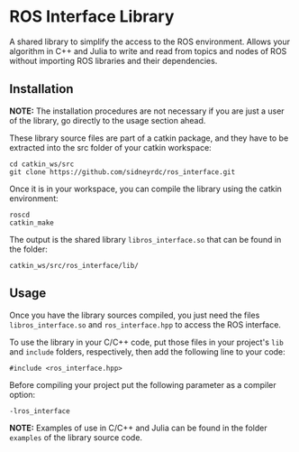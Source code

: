 # ROS Interface Library

A shared library to simplify the access to the ROS environment. Allows your algorithm in C++ 
and Julia to write and read from topics and nodes of ROS without importing ROS libraries 
and their dependencies.

## Installation

**NOTE:** The installation procedures are not necessary if you are just a user of the library,
go directly to the usage section ahead.

These library source files are part of a catkin package, and they have to be extracted
into the src folder of your catkin workspace:
```
cd catkin_ws/src
git clone https://github.com/sidneyrdc/ros_interface.git
```

Once it is in your workspace, you can compile the library using the catkin environment:
```
roscd
catkin_make
```

The output is the shared library `libros_interface.so` that can be found in the folder:
```
catkin_ws/src/ros_interface/lib/
```

## Usage

Once you have the library sources compiled, you just need the files `libros_interface.so`
and `ros_interface.hpp` to access the ROS interface.

To use the library in your C/C++ code, put those files in your project's `lib` and
`include` folders, respectively, then add the following line to your code:
```
#include <ros_interface.hpp>
```

Before compiling your project put the following parameter as a compiler option:
```
-lros_interface
```

**NOTE:** Examples of use in C/C++ and Julia can be found in the folder `examples`
of the library source code.
